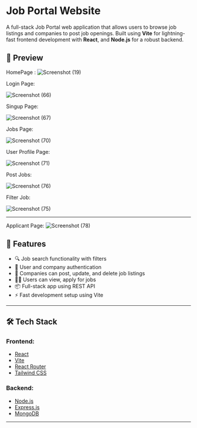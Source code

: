 # Job Portal Website

A full-stack Job Portal web application that allows users to browse job listings and companies to post job openings. Built using **Vite** for lightning-fast frontend development with **React**, and **Node.js** for a robust backend.


## 🚀 Preview

HomePage : 
![Screenshot (19)](https://github.com/user-attachments/assets/b41e65c2-9006-4125-b0c8-99b102a88918)


Login Page: 

![Screenshot (66)](https://github.com/user-attachments/assets/872afd78-999b-4bc9-85a8-4082d5696623)


Singup Page:

![Screenshot (67)](https://github.com/user-attachments/assets/e5d84df4-1100-49ab-b9e5-7ed3cedd54a6)


Jobs Page: 

![Screenshot (70)](https://github.com/user-attachments/assets/3d7db72f-de75-462d-8b86-d98c122b54d6)

User Profile Page:

![Screenshot (71)](https://github.com/user-attachments/assets/4f2ddc3d-8f83-4f56-9770-52e789910c61)


Post Jobs:

![Screenshot (76)](https://github.com/user-attachments/assets/ed323a9f-356b-431a-8d5c-ca65a653d8f5)


Filter Job:

![Screenshot (75)](https://github.com/user-attachments/assets/b18b66b0-c2c1-46a0-aa96-ccc639eb0517)

---

Applicant Page:
![Screenshot (78)](https://github.com/user-attachments/assets/dd2e42d2-5664-4a18-860d-7d96e19bb217)

## 🚀 Features

- 🔍 Job search functionality with filters
- 📝 User and company authentication
- 🏢 Companies can post, update, and delete job listings
- 👨‍💼 Users can view, apply for jobs
- 📦 Full-stack app using REST API
- ⚡ Fast development setup using Vite

---

## 🛠️ Tech Stack

### Frontend:
- [React](https://reactjs.org/)
- [Vite](https://vitejs.dev/)
- [React Router](https://reactrouter.com/)
- [Tailwind CSS](https://tailwindcss.com/) 

### Backend:
- [Node.js](https://nodejs.org/)
- [Express.js](https://expressjs.com/)
- [MongoDB](https://www.mongodb.com/)

---

